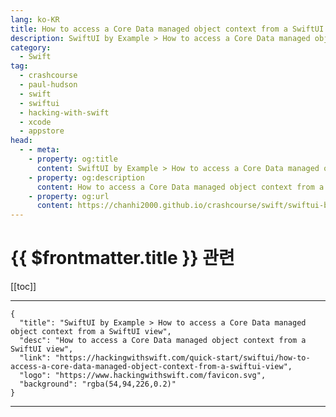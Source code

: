 ```yaml
---
lang: ko-KR
title: How to access a Core Data managed object context from a SwiftUI view
description: SwiftUI by Example > How to access a Core Data managed object context from a SwiftUI view
category:
  - Swift
tag: 
  - crashcourse
  - paul-hudson
  - swift
  - swiftui
  - hacking-with-swift
  - xcode
  - appstore
head:
  - - meta:
    - property: og:title
      content: SwiftUI by Example > How to access a Core Data managed object context from a SwiftUI view
    - property: og:description
      content: How to access a Core Data managed object context from a SwiftUI view
    - property: og:url
      content: https://chanhi2000.github.io/crashcourse/swift/swiftui-by-example/21-data/how-to-access-a-core-data-managed-object-context-from-a-swiftui-view.html
---
```


# {{ $frontmatter.title }} 관련

[[toc]]

---

```component VPCard
{
  "title": "SwiftUI by Example > How to access a Core Data managed object context from a SwiftUI view",
  "desc": "How to access a Core Data managed object context from a SwiftUI view",
  "link": "https://hackingwithswift.com/quick-start/swiftui/how-to-access-a-core-data-managed-object-context-from-a-swiftui-view",
  "logo": "https://www.hackingwithswift.com/favicon.svg",
  "background": "rgba(54,94,226,0.2)"
}
```

---

<TagLinks />